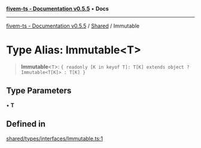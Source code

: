 [**fivem-ts - Documentation v0.5.5**](../../../README.md) • **Docs**

***

[fivem-ts - Documentation v0.5.5](../../../README.md) / [Shared](../README.md) / Immutable

# Type Alias: Immutable\<T\>

> **Immutable**\<`T`\>: `{ readonly [K in keyof T]: T[K] extends object ? Immutable<T[K]> : T[K] }`

## Type Parameters

• **T**

## Defined in

[shared/types/interfaces/Immutable.ts:1](https://github.com/Purpose-Dev/fivem-ts/blob/main/src/shared/types/interfaces/Immutable.ts#L1)
